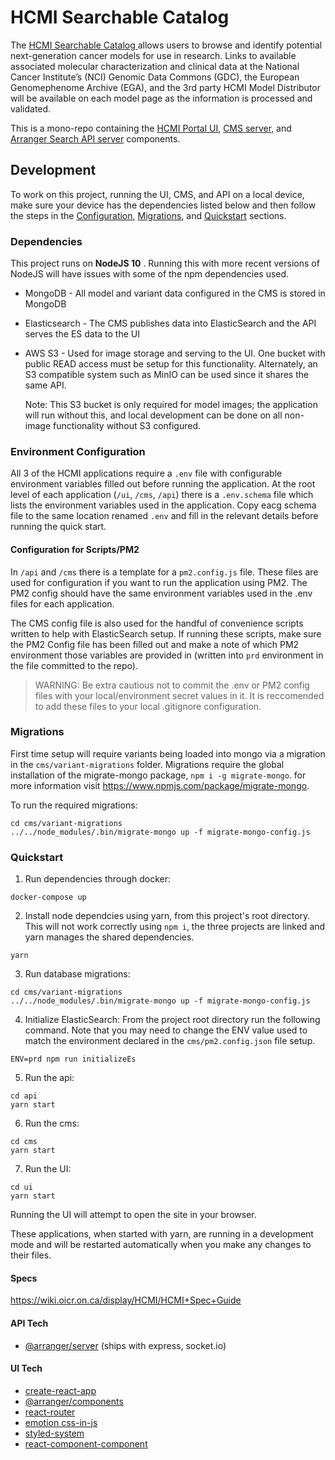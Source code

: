 # HCMI Searchable Catalog

The [HCMI Searchable Catalog ](https://hcmi-searchable-catalog.nci.nih.gov/) allows users to browse and identify potential next-generation cancer models for use in research. Links to available associated molecular characterization and clinical data at the National Cancer Institute’s (NCI) Genomic Data Commons (GDC), the European Genomephenome Archive (EGA), and the 3rd party HCMI Model Distributor will be available on each model page as the information is processed and validated.

This is a mono-repo containing the [HCMI Portal UI](ui), [CMS server](cms), and [Arranger Search API server](api) components.

## Development

To work on this project, running the UI, CMS, and API on a local device, make sure your device has the dependencies listed below and then follow the steps in the [Configuration](#Configuration), [Migrations](#Migrations), and [Quickstart](#Quickstart) sections.

### Dependencies

This project runs on **NodeJS 10** . Running this with more recent versions of NodeJS will have issues with some of the npm dependencies used.

- MongoDB - All model and variant data configured in the CMS is stored in MongoDB
- Elasticsearch - The CMS publishes data into ElasticSearch and the API serves the ES data to the UI
- AWS S3 - Used for image storage and serving to the UI. One bucket with public READ access must be setup for this functionality. Alternately, an S3 compatible system such as MinIO can be used since it shares the same API.

  Note: This S3 bucket is only required for model images; the application will run without this, and local development can be done on all non-image functionality without S3 configured.

### Environment Configuration

All 3 of the HCMI applications require a `.env` file with configurable environment variables filled out before running the application. At the root level of each application (`/ui`, `/cms`, `/api`) there is a `.env.schema` file which lists the environment variables used in the application. Copy eacg schema file to the same location renamed `.env` and fill in the relevant details before running the quick start.

#### Configuration for Scripts/PM2

In `/api` and `/cms` there is a template for a `pm2.config.js` file. These files are used for configuration if you want to run the application using PM2. The PM2 config should have the same environment variables used in the .env files for each application.

The CMS config file is also used for the handful of convenience scripts written to help with ElasticSearch setup. If running these scripts, make sure the PM2 Config file has been filled out and make a note of which PM2 environment those variables are provided in (written into `prd` environment in the file committed to the repo).

> WARNING: Be extra cautious not to commit the .env or PM2 config files with your local/environment secret values in it. It is reccomended to add these files to your local .gitignore configuration.

### Migrations

First time setup will require variants being loaded into mongo via a migration in the `cms/variant-migrations` folder. Migrations require the global installation of the migrate-mongo package, `npm i -g migrate-mongo`. for more information visit https://www.npmjs.com/package/migrate-mongo.

To run the required migrations:

```
cd cms/variant-migrations
../../node_modules/.bin/migrate-mongo up -f migrate-mongo-config.js
```

### Quickstart

1. Run dependencies through docker:

```
docker-compose up
```

2. Install node dependcies using yarn, from this project's root directory. This will not work correctly using `npm i`, the three projects are linked and yarn manages the shared dependencies.

```
yarn
```

3. Run database migrations:

```
cd cms/variant-migrations
../../node_modules/.bin/migrate-mongo up -f migrate-mongo-config.js
```

4. Initialize ElasticSearch:
   From the project root directory run the following command. Note that you may need to change the ENV value used to match the environment declared in the `cms/pm2.config.json` file setup.

```
ENV=prd npm run initializeEs
```

5. Run the api:

```
cd api
yarn start
```

6. Run the cms:

```
cd cms
yarn start
```

7. Run the UI:

```
cd ui
yarn start
```

Running the UI will attempt to open the site in your browser.

These applications, when started with yarn, are running in a development mode and will be restarted automatically when you make any changes to their files.

#### Specs

https://wiki.oicr.on.ca/display/HCMI/HCMI+Spec+Guide

#### API Tech

- [@arranger/server](https://github.com/overture-stack/arranger/tree/master/modules/server) (ships with express, socket.io)

#### UI Tech

- [create-react-app](https://github.com/facebook/create-react-app)
- [@arranger/components](https://github.com/overture-stack/arranger/tree/master/modules/components)
- [react-router](https://reacttraining.com/react-router/web/guides/philosophy)
- [emotion css-in-js](https://emotion.sh/docs)
- [styled-system](https://github.com/jxnblk/styled-system)
- [react-component-component](https://www.npmjs.com/package/react-component-component)
